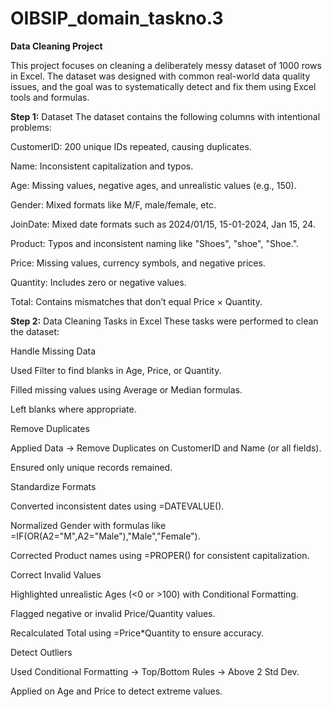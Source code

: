 # OIBSIP_domain_taskno.3

**Data Cleaning Project**

This project focuses on cleaning a deliberately messy dataset of 1000 rows in Excel. The dataset was designed with common real-world data quality issues, and the goal was to systematically detect and fix them using Excel tools and formulas.

**Step 1:** Dataset
The dataset contains the following columns with intentional problems:

CustomerID: 200 unique IDs repeated, causing duplicates.

Name: Inconsistent capitalization and typos.

Age: Missing values, negative ages, and unrealistic values (e.g., 150).

Gender: Mixed formats like M/F, male/female, etc.

JoinDate: Mixed date formats such as 2024/01/15, 15-01-2024, Jan 15, 24.

Product: Typos and inconsistent naming like "Shoes", "shoe", "Shoe.".

Price: Missing values, currency symbols, and negative prices.

Quantity: Includes zero or negative values.

Total: Contains mismatches that don’t equal Price × Quantity.

**Step 2:** Data Cleaning Tasks in Excel
These tasks were performed to clean the dataset:

Handle Missing Data

Used Filter to find blanks in Age, Price, or Quantity.

Filled missing values using Average or Median formulas.

Left blanks where appropriate.

Remove Duplicates

Applied Data → Remove Duplicates on CustomerID and Name (or all fields).

Ensured only unique records remained.

Standardize Formats

Converted inconsistent dates using =DATEVALUE().

Normalized Gender with formulas like =IF(OR(A2="M",A2="Male"),"Male","Female").

Corrected Product names using =PROPER() for consistent capitalization.

Correct Invalid Values

Highlighted unrealistic Ages (<0 or >100) with Conditional Formatting.

Flagged negative or invalid Price/Quantity values.

Recalculated Total using =Price*Quantity to ensure accuracy.

Detect Outliers

Used Conditional Formatting → Top/Bottom Rules → Above 2 Std Dev.

Applied on Age and Price to detect extreme values.
